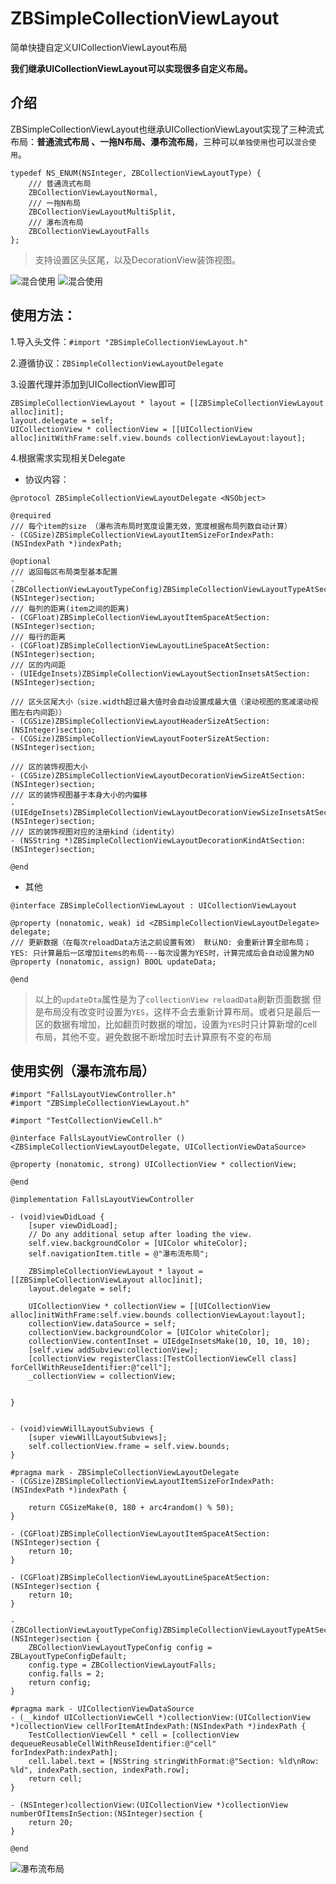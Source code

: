 # ZBSimpleCollectionViewLayout
简单快捷自定义UICollectionViewLayout布局

**我们继承UICollectionViewLayout可以实现很多自定义布局。**
## 介绍
ZBSimpleCollectionViewLayout也继承UICollectionViewLayout实现了三种流式布局：**普通流式布局 、一拖N布局、瀑布流布局**，三种可以`单独使用`也可以`混合使用`。
```objc
typedef NS_ENUM(NSInteger, ZBCollectionViewLayoutType) {
    /// 普通流式布局
    ZBCollectionViewLayoutNormal,
    /// 一拖N布局
    ZBCollectionViewLayoutMultiSplit,
    /// 瀑布流布局
    ZBCollectionViewLayoutFalls
};
```
>支持设置区头区尾，以及DecorationView装饰视图。

![混合使用](https://upload-images.jianshu.io/upload_images/5808981-7347b76430cb8825.png?imageMogr2/auto-orient/strip%7CimageView2/2/w/1240)
![混合使用](https://upload-images.jianshu.io/upload_images/5808981-56c245cd2e3e026b.png?imageMogr2/auto-orient/strip%7CimageView2/2/w/1240)
## 使用方法：

1.导入头文件：`#import "ZBSimpleCollectionViewLayout.h"` 

2.遵循协议：`ZBSimpleCollectionViewLayoutDelegate` 

3.设置代理并添加到UICollectionView即可
```objc
ZBSimpleCollectionViewLayout * layout = [[ZBSimpleCollectionViewLayout alloc]init];
layout.delegate = self;
UICollectionView * collectionView = [[UICollectionView alloc]initWithFrame:self.view.bounds collectionViewLayout:layout];

```
4.根据需求实现相关Delegate

- 协议内容：
```objc
@protocol ZBSimpleCollectionViewLayoutDelegate <NSObject>

@required
/// 每个item的size （瀑布流布局时宽度设置无效，宽度根据布局列数自动计算）
- (CGSize)ZBSimpleCollectionViewLayoutItemSizeForIndexPath:(NSIndexPath *)indexPath;

@optional
/// 返回每区布局类型基本配置
- (ZBCollectionViewLayoutTypeConfig)ZBSimpleCollectionViewLayoutTypeAtSection:(NSInteger)section;
/// 每列的距离(item之间的距离)
- (CGFloat)ZBSimpleCollectionViewLayoutItemSpaceAtSection:(NSInteger)section;
/// 每行的距离
- (CGFloat)ZBSimpleCollectionViewLayoutLineSpaceAtSection:(NSInteger)section;
/// 区的内间距
- (UIEdgeInsets)ZBSimpleCollectionViewLayoutSectionInsetsAtSection:(NSInteger)section;

/// 区头区尾大小（size.width超过最大值时会自动设置成最大值（滚动视图的宽减滚动视图左右内间距））
- (CGSize)ZBSimpleCollectionViewLayoutHeaderSizeAtSection:(NSInteger)section;
- (CGSize)ZBSimpleCollectionViewLayoutFooterSizeAtSection:(NSInteger)section;

/// 区的装饰视图大小
- (CGSize)ZBSimpleCollectionViewLayoutDecorationViewSizeAtSection:(NSInteger)section;
/// 区的装饰视图基于本身大小的内偏移
- (UIEdgeInsets)ZBSimpleCollectionViewLayoutDecorationViewSizeInsetsAtSection:(NSInteger)section;
/// 区的装饰视图对应的注册kind（identity）
- (NSString *)ZBSimpleCollectionViewLayoutDecorationKindAtSection:(NSInteger)section;

@end

```
- 其他
```objc
@interface ZBSimpleCollectionViewLayout : UICollectionViewLayout

@property (nonatomic, weak) id <ZBSimpleCollectionViewLayoutDelegate> delegate;
/// 更新数据（在每次reloadData方法之前设置有效） 默认NO: 会重新计算全部布局；YES: 只计算最后一区增加items的布局---每次设置为YES时，计算完成后会自动设置为NO
@property (nonatomic, assign) BOOL updateData;

@end
```
>以上的`updateDta`属性是为了`collectionView reloadData`刷新页面数据 但是布局没有改变时设置为`YES`，这样不会去重新计算布局。或者只是最后一区的数据有增加，比如翻页时数据的增加，设置为`YES`时只计算新增的cell布局，其他不变。避免数据不断增加时去计算原有不变的布局

## 使用实例（瀑布流布局）
```objc
#import "FallsLayoutViewController.h"
#import "ZBSimpleCollectionViewLayout.h"

#import "TestCollectionViewCell.h"

@interface FallsLayoutViewController () <ZBSimpleCollectionViewLayoutDelegate, UICollectionViewDataSource>

@property (nonatomic, strong) UICollectionView * collectionView;

@end

@implementation FallsLayoutViewController

- (void)viewDidLoad {
    [super viewDidLoad];
    // Do any additional setup after loading the view.
    self.view.backgroundColor = [UIColor whiteColor];
    self.navigationItem.title = @"瀑布流布局";
    
    ZBSimpleCollectionViewLayout * layout = [[ZBSimpleCollectionViewLayout alloc]init];
    layout.delegate = self;
    
    UICollectionView * collectionView = [[UICollectionView alloc]initWithFrame:self.view.bounds collectionViewLayout:layout];
    collectionView.dataSource = self;
    collectionView.backgroundColor = [UIColor whiteColor];
    collectionView.contentInset = UIEdgeInsetsMake(10, 10, 10, 10);
    [self.view addSubview:collectionView];
    [collectionView registerClass:[TestCollectionViewCell class] forCellWithReuseIdentifier:@"cell"];
    _collectionView = collectionView;
    
    
}


- (void)viewWillLayoutSubviews {
    [super viewWillLayoutSubviews];
    self.collectionView.frame = self.view.bounds;
}

#pragma mark - ZBSimpleCollectionViewLayoutDelegate
- (CGSize)ZBSimpleCollectionViewLayoutItemSizeForIndexPath:(NSIndexPath *)indexPath {
    
    return CGSizeMake(0, 180 + arc4random() % 50);
}

- (CGFloat)ZBSimpleCollectionViewLayoutItemSpaceAtSection:(NSInteger)section {
    return 10;
}

- (CGFloat)ZBSimpleCollectionViewLayoutLineSpaceAtSection:(NSInteger)section {
    return 10;
}

- (ZBCollectionViewLayoutTypeConfig)ZBSimpleCollectionViewLayoutTypeAtSection:(NSInteger)section {
    ZBCollectionViewLayoutTypeConfig config = ZBLayoutTypeConfigDefault;
    config.type = ZBCollectionViewLayoutFalls;
    config.falls = 2;
    return config;
}

#pragma mark - UICollectionViewDataSource
- (__kindof UICollectionViewCell *)collectionView:(UICollectionView *)collectionView cellForItemAtIndexPath:(NSIndexPath *)indexPath {
    TestCollectionViewCell * cell = [collectionView dequeueReusableCellWithReuseIdentifier:@"cell" forIndexPath:indexPath];
    cell.label.text = [NSString stringWithFormat:@"Section: %ld\nRow: %ld", indexPath.section, indexPath.row];
    return cell;
}

- (NSInteger)collectionView:(UICollectionView *)collectionView numberOfItemsInSection:(NSInteger)section {
    return 20;
}

@end
```
![瀑布流布局](https://upload-images.jianshu.io/upload_images/5808981-e57ef6fc3cfdff7a.png?imageMogr2/auto-orient/strip%7CimageView2/2/w/1240)

